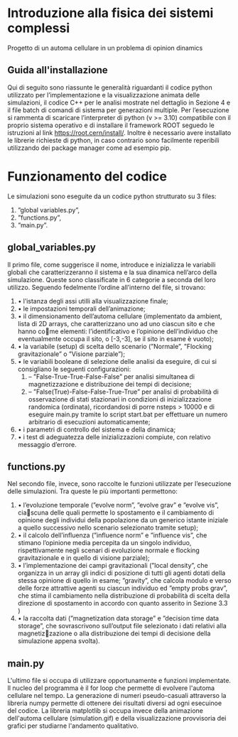 # Introduzione alla fisica dei sistemi complessi

Progetto di un automa cellulare in un problema di opinion dinamics

## Guida all'installazione

Qui di seguito sono riassunte le generalità riguardanti il codice python utilizzato per l’implementazione e la visualizzazione animata delle simulazioni, il codice C++ per le analisi mostrate nel dettaglio in Sezione 4 e il file batch di comandi
di sistema per generazioni multiple. Per l’esecuzione si rammenta di scaricare l’interpreter di python (v >= 3.10) compatibile con il proprio sistema operativo e di installare il framework ROOT seguedo le istruzioni al link https://root.cern/install/. Inoltre è necessario avere installato le librerie richieste di python, in caso contrario sono facilmente reperibili utilizzando dei package manager come ad esempio pip.

# Funzionamento del codice

Le simulazioni sono eseguite da un codice python strutturato su 3 files:
1. ”global variables.py”,
2. ”functions.py”,
3. ”main.py”.

## global_variables.py

Il primo file, come suggerisce il nome, introduce e inizializza le variabili globali che caratterizzeranno il sistema e la sua dinamica nell’arco della simulazione.
Queste sono classificate in 6 categorie a seconda del loro utilizzo. Seguendo fedelmente l’ordine all’interno del file, si trovano:
1. • l’istanza degli assi utilli alla visualizzazione finale;
1. • le impostazioni temporali dell’animazione;
1. • il dimensionamento dell’automa cellulare (implementato da ambient, lista di 2D arrays, che caratterizzano uno ad uno ciascun sito e che hanno come elementi: l’identificativo e l’opinione dell’individuo che eventualmente occupa il sito, o [-3,-3], se il sito in esame è vuoto);
1. • la variabile (setup) di scelta dello scenario (”Normale”, ”Flocking gravitazionale” o ”Visione parziale”);
1. • le variabili booleane di selezione delle analisi da eseguire, di cui si consigliano le seguenti configurazioni:
    1. – ”False-True-True-False-False” per analisi simultanea di magnetizzazione e distribuzione dei tempi di decisione;
    1. – ”False(True)-False-False-True-True” per analisi di probabilità di osservazione di stati stazionari in condizioni di inizializzazione randomica (ordinata), ricordandosi di porre nsteps > 10000 e di eseguire
main.py tramite lo script start.bat per effettuare un numero arbitrario di esecuzioni automaticamente;
1. • i parametri di controllo del sistema e della dinamica;
1. • i test di adeguatezza delle inizializzazioni compiute, con relativo messaggio
d’errore.

## functions.py

Nel secondo file, invece, sono raccolte le funzioni utilizzate per l’esecuzione delle simulazioni. Tra queste le più importanti permettono:
1. • l’evoluzione temporale (”evolve norm”, ”evolve grav” e ”evolve vis”, ciascuna delle quali permette lo spostamento e il cambiamento di opinione degli individui della popolazione da un generico istante iniziale a quello successivo nello scenario selezionato tramite setup);
1. • il calcolo dell’influenza (”influence norm” e ”influence vis”, che stimano l’opinione media percepita da un singolo individuo, rispettivamente negli scenari di evoluzione normale e flocking gravitazionale e in quello di visione parziale);
1. • l’implementazione dei campi gravitazionali (”local density”, che organizza in un array gli indici di posizione di tutti gli agenti dotati della stessa opinione di quello in esame; ”gravity”, che calcola modulo e verso delle forze attrattive agenti su ciascun individuo ed ”empty probs grav”, che stima il cambiamento nella distribuzione di probabilità di scelta della direzione
di spostamento in accordo con quanto asserito in Sezione 3.3 )
1. • la raccolta dati (”magnetization data storage” e ”decision time data storage”, che sovrascrivono sull’output file selezionato i dati relativi alla magnetizzazione o alla distribuzione dei tempi di decisione della simulazione appena svolta).

## main.py

L'ultimo file si occupa di utilizzare opportunamente e funzioni implementate. Il nucleo del programma è il for loop che permette di evolvere l'automa cellulare nel tempo. La generazione di numeri pseudo-casuali attraverso la libreria numpy permette di ottenere dei risultati diversi ad ogni esecuinoe del codice. La libreria matplotlib si occupa invece della animazione dell'automa cellulare (simulation.gif) e della visualizzazione provvisoria dei grafici per studiarne l'andamento qualitativo. 
